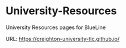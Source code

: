 # University-Resources
University Resources pages for BlueLine

URL: https://creighton-university-tlc.github.io/
